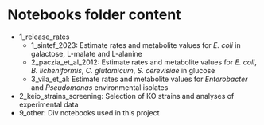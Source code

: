 # Notebooks folder content
- 1_release_rates
  - 1_sintef_2023: Estimate rates and metabolite values for _E. coli_ in galactose, L-malate and L-alanine
  - 2_paczia_et_al_2012: Estimate rates and metabolite values for _E. coli_, _B. licheniformis_, _C. glutamicum_, _S. cerevisiae_ in glucose
  - 3_vila_et_al: Estimate rates and metabolite values for _Enterobacter_ and _Pseudomonas_ environmental isolates
- 2_keio_strains_screening: Selection of KO strains and analyses of experimental data
- 9_other: Div notebooks used in this project
